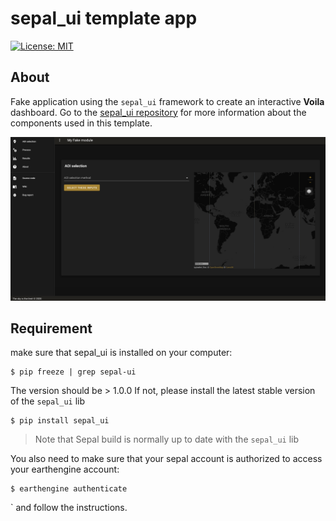 # sepal_ui template app

[![License: MIT](https://img.shields.io/badge/License-MIT-yellow.svg)](https://opensource.org/licenses/MIT)

## About 

Fake application using the `sepal_ui` framework to create an interactive **Voila** dashboard.
Go to the [sepal_ui repository](https://github.com/12rambau/sepal_ui) for more information about the components used in this template.

![full_app](./doc/img/full_app.png)

## Requirement 

make sure that sepal_ui is installed on your computer:
```
$ pip freeze | grep sepal-ui
```

The version should be > 1.0.0
If not, please install the latest stable version of the `sepal_ui` lib

```
$ pip install sepal_ui
```

> Note that Sepal build is normally up to date with the `sepal_ui` lib

You also need to make sure that your sepal account is authorized to access your earthengine account:

```
$ earthengine authenticate
```
`
and follow the instructions.


